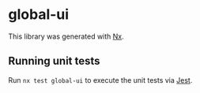 # global-ui

This library was generated with [Nx](https://nx.dev).

## Running unit tests

Run `nx test global-ui` to execute the unit tests via [Jest](https://jestjs.io).
